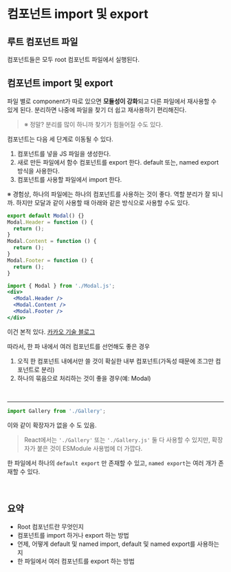 # 컴포넌트 import 및 export

## 루트 컴포넌트 파일

컴포넌트들은 모두 root 컴포넌트 파일에서 실행된다.

## 컴포넌트 import 및 export

파일 별로 component가 따로 있으면 **모듈성이 강화**되고 다른 파일에서 재사용할 수 있게 된다. 분리하면 나중에 파일을 찾기 더 쉽고 재사용하기 편리해진다.

> ※ 정말? 분리를 많이 하니까 찾기가 힘들어질 수도 있다.

컴포넌트는 다음 세 단계로 이동될 수 있다.

1. 컴포넌트를 넣을 JS 파일을 생성한다.
2. 새로 만든 파일에서 함수 컴포넌트를 export 한다. default 또는, named export 방식을 사용한다.
3. 컴포넌트를 사용할 파일에서 import 한다.

※ 경험상, 하나의 파일에는 하나의 컴포넌트를 사용하는 것이 좋다. 역할 분리가 잘 되니까. 하지만 모달과 같이 사용할 때 아래와 같은 방식으로 사용할 수도 있다.

```jsx
export default Modal() {}
Modal.Header = function () {
  return ();
}
Modal.Content = function () {
  return ();
}
Modal.Footer = function () {
  return ();
}

import { Modal } from './Modal.js';
<div>
  <Modal.Header />
  <Modal.Content />
  <Modal.Footer />
</div>
```

이건 본적 있다. [카카오 기술 블로그](https://fe-developers.kakaoent.com/2022/220731-composition-component/)

따라서, 한 파 내에서 여러 컴포넌트를 선언해도 좋은 경우

1. 오직 한 컴포넌트 내에서만 쓸 것이 확실한 내부 컴포넌트(가독성 때문에 조그만 컴포넌트로 분리)
2. 하나의 묶음으로 처리하는 것이 좋을 경우(예: Modal)

<br/>

---

```js
import Gallery from './Gallery';
```

이와 같이 확장자가 없을 수 도 있음.

> React에서는 `'./Gallery'` 또는 `'./Gallery.js'` 둘 다 사용할 수 있지만, 확장자가 붙은 것이 ESModule 사용법에 더 가깝다.

한 파일에서 하나의 `default export` 만 존재할 수 있고, `named export`는 여러 개가 존재할 수 있다.

<br/>

## 요약

- Root 컴포넌트란 무엇인지
- 컴포넌트를 import 하거나 export 하는 방법
- 언제, 어떻게 default 및 named import, default 및 named export를 사용하는지
- 한 파일에서 여러 컴포넌트를 export 하는 방법

